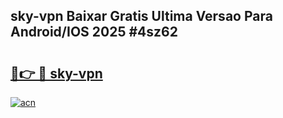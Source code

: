 ## sky-vpn Baixar Gratis Ultima Versao Para Android/IOS 2025 #4sz62

# <h2><a href="https://ainizakaria.my?title=sky-vpn&ref=20M">🔗👉 🔴 sky-vpn</a></h2>

[![acn](https://github.com/user-attachments/assets/0f9c940e-d8b0-45ae-aac7-cd30a18b3e1c)](https://ainizakaria.my?title=sky-vpn&ref=20M)

